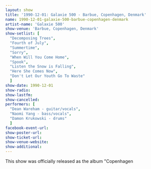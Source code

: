 ```yaml
---
layout: show
title: '1990-12-01: Galaxie 500 - Barbue, Copenhagen, Denmark'
name: 1990-12-01-galaxie-500-barbue-copenhagen-denmark
artist-name: 'Galaxie 500'
show-venue: 'Barbue, Copenhagen, Denmark'
show-setlist: [
  "Decomposing Trees",
  "Fourth of July",
  "Summertime",
  "Sorry",
  "When Will You Come Home",
  "Spook",
  "Listen the Snow is Falling",
  "Here She Comes Now",
  "Don't Let Our Youth Go To Waste"
  ]
show-date: 1990-12-01
show-radio: 
show-lastfm: 
show-cancelled: 
performers: [
  "Dean Wareham - guitar/vocals",
  "Naomi Yang - bass/vocals",
  "Damon Krukowski - drums"
  ]
facebook-event-url: 
show-poster-url: 
show-ticket-url: 
show-venue-website: 
show-additional: 
---
```


This show was officially released as the album "Copenhagen